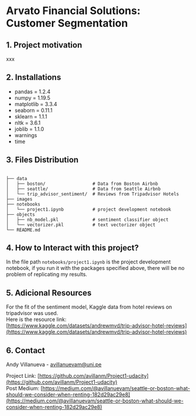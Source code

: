 # Arvato Financial Solutions: Customer Segmentation 
## 1. Project motivation
xxx

## 2. Installations
* pandas = 1.2.4 
* numpy = 1.19.5
* matplotlib = 3.3.4
* seaborn = 0.11.1
* sklearn = 1.1.1
* nltk = 3.6.1
* joblib = 1.1.0
* warnings
* time

## 3. Files Distribution
```

├── data
│   ├── boston/                  # Data from Boston Airbnb
│   ├── seattle/                 # Data from Seattle Airbnb
│   └── trip_advisor_sentiment/  # Reviews from Tripadvisor Hotels
├── images
├── notebooks
│   └── project1.ipynb           # project development notebook
├── objects
│   ├── nb_model.pkl             # sentiment classifier object
│   └── vectorizer.pkl           # text vectorizer object
└── README.md       

```

## 4. How to Interact with this project?
In the file path `notebooks/project1.ipynb` is the project development notebook, if you run it with the packages specified above, there will be no problem of replicating my results.

## 5. Adicional Resources
For the fit of the sentiment model, Kaggle data from hotel reviews on tripadvisor was used.     
Here is the resource link: [https://www.kaggle.com/datasets/andrewmvd/trip-advisor-hotel-reviews](https://www.kaggle.com/datasets/andrewmvd/trip-advisor-hotel-reviews)

## 6. Contact

Andy Villanueva - avillanuevam@uni.pe

Project Link: [https://github.com/avillanm/Project1-udacity](https://github.com/avillanm/Project1-udacity)    
Post Medium: [https://medium.com/@avillanuevam/seattle-or-boston-what-should-we-consider-when-renting-182d29ac29e8](https://medium.com/@avillanuevam/seattle-or-boston-what-should-we-consider-when-renting-182d29ac29e8)